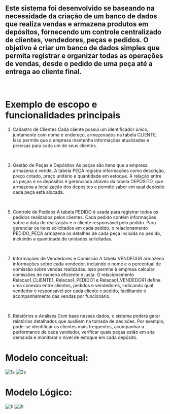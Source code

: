 ## Este sistema foi desenvolvido se baseando na necessidade da criação de um banco de dados que realiza vendas e armazena produtos em depósitos, fornecendo um controle centralizado de clientes, vendedores, peças e pedidos. O objetivo é criar um banco de dados simples que permita registrar e organizar todas as operações de vendas, desde o pedido de uma peça até a entrega ao cliente final.
</br>

# Exemplo de escopo e funcionalidades principais


1.	Cadastro de Clientes
Cada cliente possui um identificador único, juntamente com nome e endereço, armazenados na tabela CLIENTE. Isso permite que a empresa mantenha informações atualizadas e precisas para cada um de seus clientes.
</br>

3.	Gestão de Peças e Depósitos
As peças são itens que a empresa armazena e vende. A tabela PEÇA registra informações como descrição, preço cotado, preço unitário e quantidade em estoque.
A relação entre as peças e os depósitos é gerenciada através da tabela DEPÓSITO, que armazena a localização dos depósitos e permite saber em qual depósito cada peça está alocada.
</br>

5.	Controle de Pedidos
	A tabela PEDIDO é usada para registrar todos os pedidos realizados pelos clientes. Cada pedido contém informações sobre a data de realização e o cliente responsável pelo pedido.
	Para gerenciar os itens solicitados em cada pedido, o relacionamento PEDIDO_PEÇA armazena os detalhes de cada peça incluída no pedido, incluindo a quantidade de unidades solicitadas.
</br>

7.	Informações de Vendedores e Comissão
	A tabela VENDEDOR armazena informações sobre cada vendedor, incluindo o nome e o percentual de comissão sobre vendas realizadas. Isso permite à empresa calcular comissões de maneira eficiente e justa.
	O relacionamento Relacao1_CLIENTE1, Relacao1_PEDIDO1 e Relacao1_VENDEDOR1 define uma conexão entre clientes, pedidos e vendedores, indicando qual vendedor é responsável por cada cliente e pedido, facilitando o acompanhamento das vendas por funcionário.
</br>

9.	Relatórios e Análises
	Com base nesses dados, o sistema poderá gerar relatórios detalhados que auxiliem na tomada de decisões. Por exemplo, pode-se identificar os clientes mais frequentes, acompanhar a performance de cada vendedor, verificar quais peças estão em alta demanda e monitorar o nível de estoque em cada depósito.




# Modelo conceitual:
![1s](https://github.com/user-attachments/assets/e621904b-b5b2-4a05-9ac6-e9f1546727f4)
![2s](https://github.com/user-attachments/assets/39f0b6c9-dcc0-412e-bce8-6ddfe47a57ed)

# Modelo Lógico:
![1l](https://github.com/user-attachments/assets/9a0bf1c7-ccb8-4431-a9bb-c029e1a11176)
![2l](https://github.com/user-attachments/assets/4e53ac8b-76b4-4fc5-82f8-7290e0ab7616)



